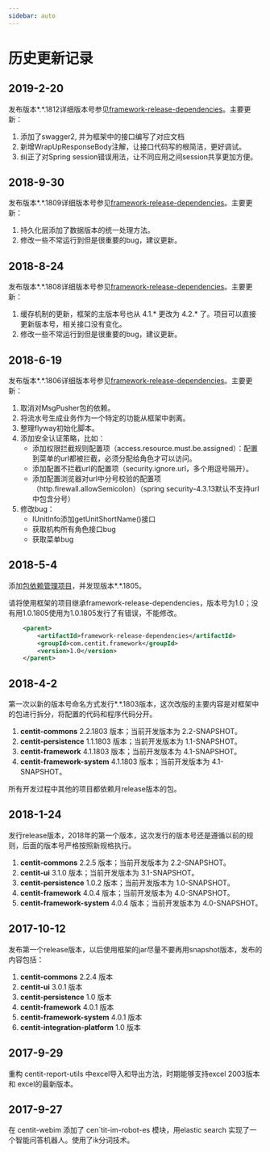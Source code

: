```yaml
---
sidebar: auto
---
```

# 历史更新记录
## 2019-2-20
发布版本\*.\*.1812详细版本号参见[framework-release-dependencies](https://github.com/ndxt/centit-framework-dependencies/blob/master/framework-release-dependencies/pom.xml)。主要更新：

1. 添加了swagger2, 并为框架中的接口编写了对应文档
2. 新增WrapUpResponseBody注解，让接口代码写的根简洁，更好调试。
3. 纠正了对Spring session错误用法，让不同应用之间session共享更加方便。

## 2018-9-30

发布版本\*.\*.1809详细版本号参见[framework-release-dependencies](https://github.com/ndxt/centit-framework-dependencies/blob/master/framework-release-dependencies/pom.xml)。主要更新：

1. 持久化层添加了数据版本的统一处理方法。
2. 修改一些不常运行到但是很重要的bug，建议更新。

## 2018-8-24

发布版本\*.\*.1808详细版本号参见[framework-release-dependencies](https://github.com/ndxt/centit-framework-dependencies/blob/master/framework-release-dependencies/pom.xml)。主要更新：

1. 缓存机制的更新，框架的主版本号也从 4.1.* 更改为 4.2.* 了。项目可以直接更新版本号，相关接口没有变化。
2. 修改一些不常运行到但是很重要的bug，建议更新。

## 2018-6-19

发布版本*.*.1806详细版本号参见[framework-release-dependencies](https://github.com/ndxt/centit-framework-dependencies/blob/master/framework-release-dependencies/pom.xml)。主要更新：

1. 取消对MsgPusher包的依赖。
2. 将流水号生成业务作为一个特定的功能从框架中剥离。
3. 整理flyway初始化脚本。
4. 添加安全认证策略，比如：
     - 添加权限拦截规则配置项（access.resource.must.be.assigned）：配置到菜单的url都被拦截，必须分配给角色才可以访问。
     - 添加配置不拦截url的配置项（security.ignore.url，多个用逗号隔开）。
     - 添加配置浏览器对url中分号校验的配置项（http.firewall.allowSemicolon）（spring security-4.3.13默认不支持url中包含分号）
5. 修改bug：
     - IUnitInfo添加getUnitShortName()接口
     - 获取机构所有角色接口bug
     - 获取菜单bug

## 2018-5-4

添加[包依赖管理项目](https://github.com/ndxt/centit-framework-dependencies)，并发现版本\*.\*.1805。

请将使用框架的项目继承framework-release-dependencies，版本号为1.0；没有用1.0.1805使用为1.0.1805发行了有错误，不能修改。
```xml
    <parent>
        <artifactId>framework-release-dependencies</artifactId>
        <groupId>com.centit.framework</groupId>
        <version>1.0</version>
    </parent>
```


## 2018-4-2

第一次以新的版本号命名方式发行\*.\*.1803版本，这次改版的主要内容是对框架中的包进行拆分，将配置的代码和程序代码分开。

1. **centit-commons** 2.2.1803 版本；当前开发版本为 2.2-SNAPSHOT。
2. **centit-persistence**  1.1.1803 版本；当前开发版本为 1.1-SNAPSHOT。  
3. **centit-framework** 4.1.1803 版本；当前开发版本为 4.1-SNAPSHOT。
4. **centit-framework-system** 4.1.1803 版本；当前开发版本为 4.1-SNAPSHOT。

所有开发过程中其他的项目都依赖月release版本的包。

## 2018-1-24

发行release版本，2018年的第一个版本，这次发行的版本号还是遵循以前的规则，后面的版本号严格按照新规格执行。

1. **centit-commons** 2.2.5 版本；当前开发版本为 2.2-SNAPSHOT。
2. **centit-ui** 3.1.0 版本；当前开发版本为 3.1-SNAPSHOT。
3. **centit-persistence**  1.0.2 版本；当前开发版本为 1.0-SNAPSHOT。  
4. **centit-framework** 4.0.4 版本；当前开发版本为 4.0-SNAPSHOT。
5. **centit-framework-system** 4.0.4 版本；当前开发版本为 4.0-SNAPSHOT。

## 2017-10-12

发布第一个release版本，以后使用框架的jar尽量不要再用snapshot版本，发布的内容包括：  
1. **centit-commons** 2.2.4 版本  
2. **centit-ui** 3.0.1 版本  
3. **centit-persistence**  1.0 版本  
4. **centit-framework** 4.0.1 版本  
5. **centit-framework-system** 4.0.1 版本  
6. **centit-integration-platform**  1.0 版本

## 2017-9-29

重构 centit-report-utils 中excel导入和导出方法，时期能够支持excel 2003版本和 excel的最新版本。

## 2017-9-27

在 centit-webim 添加了 cen\`tit-im-robot-es 模块，用elastic search 实现了一个智能问答机器人。使用了ik分词技术。

